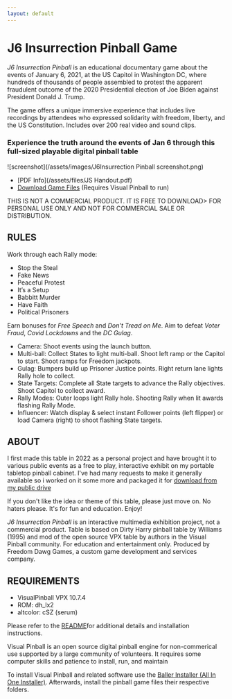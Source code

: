 ```yaml
---
layout: default
---
```


# J6 Insurrection Pinball Game

*J6 Insurrection Pinball* is an educational documentary game about the events of January 6, 2021, at the US Capitol in Washington DC, where hundreds of thousands of people assembled to protest the apparent fraudulent outcome of the 2020 Presidential election of Joe Biden against President Donald J. Trump.

The game offers a unique immersive experience that includes live recordings by attendees who expressed solidarity with freedom, liberty, and the US Constitution. Includes over 200 real video and sound clips.

### Experience the truth around the events of Jan 6 through this full-sized playable digital pinball table

![screenshot](/assets/images/J6Insurrection Pinball screenshot.png)

* [PDF Info](/assets/files/JS Handout.pdf)
* [Download Game Files](https://drive.google.com/open?id=1-4TTwENX0uT4GfNnp1fkNy2gPNb6QrIf&usp=drive_fs) (Requires Visual Pinball to run)


THIS IS NOT A COMMERCIAL PRODUCT. IT IS FREE TO DOWNLOAD> FOR PERSONAL USE ONLY AND NOT FOR COMMERCIAL SALE OR DISTRIBUTION. 

## RULES

Work through each Rally mode: 

* Stop the Steal
* Fake News
* Peaceful Protest
* It’s a Setup
* Babbitt Murder
* Have Faith
* Political Prisoners 

Earn bonuses for _Free Speech_ and _Don't Tread on Me_. Aim to defeat _Voter Fraud_, _Covid Lockdowns_ and the _DC Gulag_.

* Camera: Shoot events using the launch button.
* Multi-ball: Collect States to light multi-ball. Shoot left ramp or the Capitol to start. Shoot ramps for Freedom jackpots.
* Gulag: Bumpers build up Prisoner Justice points. Right return lane lights Rally hole to collect.
* State Targets: Complete all State targets to advance the Rally objectives. Shoot Capitol to collect award.
* Rally Modes: Outer loops light Rally hole. Shooting Rally when lit awards flashing Rally Mode.
* Influencer: Watch display & select instant Follower points (left flipper) or load Camera (right) to shoot flashing State targets. 

## ABOUT

I first made this table in 2022 as a personal project and have brought it to various public events as a free to play, interactive exhibit on my portable tabletop pinball cabinet. I've had many requests to make it generally available so i worked on it some more and packaged it for [download from my public drive](https://drive.google.com/open?id=1-4TTwENX0uT4GfNnp1fkNy2gPNb6QrIf&usp=drive_fs)

If you don't like the idea or theme of this table, please just move on. No haters please. It's for fun and education.
Enjoy!

*J6 Insurrection Pinball* is an interactive multimedia exhibition project, not a commercial product. Table is based on Dirty Harry pinball table by Williams (1995) and mod of the open source VPX table by authors in the Visual Pinball community. For education and entertainment only. Produced by Freedom Dawg Games, a custom game development and services company.

## REQUIREMENTS

* VisualPinball VPX 10.7.4
* ROM: dh_lx2
* altcolor: cSZ (serum)

Please refer to the [README](https://drive.google.com/open?id=1-CpBOyE1q5te28D1sAOjC3zL5ne6VO4X&usp=drive_fs])for additional details and installation instructions.

Visual Pinball is an open source digital pinball engine for non-commerical use supported by a large community of volunteers. It requires some computer skills and patience to install, run, and maintain

To install Visual Pinball and related software use the [Baller Installer (All In One Installer)](https://www.nailbuster.com/wikipinup/doku.php?id=baller_installer). Afterwards, install the pinball game files their respective folders.
